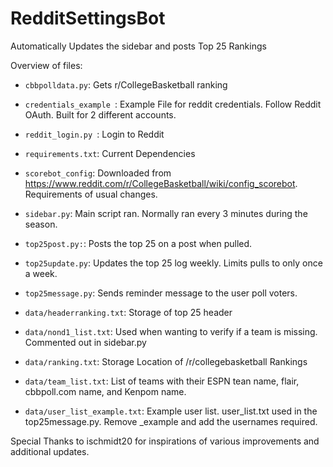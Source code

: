 # RedditSettingsBot
Automatically Updates the sidebar and posts Top 25 Rankings

Overview of files:
- `cbbpolldata.py`: Gets r/CollegeBasketball ranking
- `credentials_example `: Example File for reddit credentials.  Follow Reddit OAuth.  Built for 2 different accounts.
- `reddit_login.py `: Login to Reddit
- `requirements.txt`: Current Dependencies
- `scorebot_config`: Downloaded from https://www.reddit.com/r/CollegeBasketball/wiki/config_scorebot. Requirements of usual changes.
- `sidebar.py`: Main script ran.  Normally ran every 3 minutes during the season.

- `top25post.py:`: Posts the top 25 on a post when pulled.
- `top25update.py`: Updates the top 25 log weekly.  Limits pulls to only once a week.
- `top25message.py`: Sends reminder message to the user poll voters.

- `data/headerranking.txt`: Storage of top 25 header
- `data/nond1_list.txt`: Used when wanting to verify if a team is missing.  Commented out in sidebar.py
- `data/ranking.txt`: Storage Location of /r/collegebasketball Rankings
- `data/team_list.txt`: List of teams with their ESPN tean name, flair, cbbpoll.com name, and Kenpom name.
- `data/user_list_example.txt`: Example user list. user_list.txt used in the top25message.py.  Remove _example and add the usernames required.

Special Thanks to ischmidt20 for inspirations of various improvements and additional updates.
